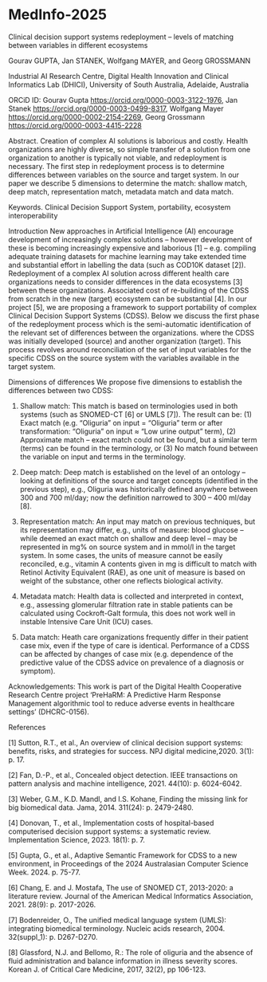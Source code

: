 # MedInfo-2025
Clinical decision support systems redeployment – levels of matching between variables in different ecosystems

Gourav GUPTA,  Jan STANEK, Wolfgang MAYER, and Georg GROSSMANN

Industrial AI Research Centre, Digital Health Innovation and Clinical Informatics Lab (DHICI), University of South Australia, Adelaide, Australia

ORCiD ID: Gourav Gupta https://orcid.org/0000-0003-3122-1976, 
Jan Stanek https://orcid.org/0000-0003-0499-8317, 
Wolfgang Mayer https://orcid.org/0000-0002-2154-2269, 
Georg Grossmann https://orcid.org/0000-0003-4415-2228

Abstract. Creation of complex AI solutions is laborious and costly. Health organizations are highly diverse, so simple transfer of a solution from one organization to another is typically not viable, and redeployment is necessary. The first step in redeployment process is to determine differences between variables on the source and target system. In our paper we describe 5 dimensions to determine the match: shallow match, deep match, representation match, metadata match and data match.

Keywords. Clinical Decision Support System, portability, ecosystem interoperability

Introduction
New approaches in Artificial Intelligence (AI) encourage development of increasingly complex solutions – however development of these is becoming increasingly expensive and laborious [1] – e.g. compiling adequate training datasets for machine learning may take extended time and substantial effort in labelling the data (such as COD10K dataset [2]). Redeployment of a complex AI solution across different health care organizations needs to consider differences in the data ecosystems [3]  between these organizations. Associated cost of re-building of the CDSS from scratch in the new (target) ecosystem can be substantial [4]. In our project [5], we are proposing a framework to support portability of complex Clinical Decision Support Systems (CDSS). Below we discuss the first phase of the redeployment process which is the semi-automatic identification of the relevant set of differences between the organizations. where the CDSS was initially developed (source) and another organization (target). This process revolves around reconciliation of the set of input variables for the specific CDSS on the source system with the variables available in the target system.

Dimensions of differences
We propose five dimensions to establish the differences between two CDSS:

1. Shallow match: This match is based on terminologies used in both systems (such as SNOMED-CT [6] or UMLS [7]). The result can be: (1) Exact match (e.g. “Oliguria” on input = “Oliguria” term or after transformation: “Oliguria” on input ≈ “Low urine output” term), (2) Approximate match – exact match could not be found, but a similar term (terms) can be found in the terminology, or (3) No match found between the variable on input and terms in the terminology.

2. Deep match: Deep match is established on the level of an ontology – looking at definitions of the source and target concepts (identified in the previous step), e.g., Oliguria was historically defined anywhere between 300 and 700 ml/day; now the definition narrowed to 300 – 400 ml/day [8].

3. Representation match: An input may match on previous techniques, but its representation may differ, e.g., units of measure: blood glucose – while deemed an exact match on shallow and deep level – may be represented in mg% on source system and in mmol/l in the target system. In some cases, the units of measure cannot be easily reconciled, e.g., vitamin A contents given in mg is difficult to match with Retinol Activity Equivalent (RAE), as one unit of measure is based on weight of the substance, other one reflects biological activity.

4. Metadata match: Health data is collected and interpreted in context, e.g., assessing glomerular filtration rate in stable patients can be calculated using Cockroft-Galt formula, this does not work well in instable Intensive Care Unit (ICU) cases.

5. Data match: Heath care organizations frequently differ in their patient case mix, even if the type of care is identical. Performance of a CDSS can be affected by changes of case mix (e.g. dependence of the predictive value of the CDSS advice on prevalence of a diagnosis or symptom).

Acknowledgements: This work is part of the Digital Health Cooperative Research Centre project ‘PreHaRM: A Predictive Harm Response Management algorithmic tool to reduce adverse events in healthcare settings’ (DHCRC-0156).


References

[1]  Sutton, R.T., et al., An overview of clinical decision support systems: benefits, risks, and strategies for success. NPJ digital medicine,2020. 3(1): p. 17.

[2]  Fan, D.-P., et al., Concealed object detection. IEEE transactions on pattern analysis and machine intelligence, 2021. 44(10): p. 6024-6042.

[3]  Weber, G.M., K.D. Mandl, and I.S. Kohane, Finding the missing link for big biomedical data. Jama, 2014. 311(24): p. 2479-2480.

[4]  Donovan, T., et al., Implementation costs of hospital-based computerised decision support systems: a systematic review. Implementation Science, 2023. 18(1): p. 7.

[5]  Gupta, G., et al., Adaptive Semantic Framework for CDSS to a new environment, in Proceedings of the 2024 Australasian Computer Science Week. 2024. p. 75-77.

[6]  Chang, E. and J. Mostafa, The use of SNOMED CT, 2013-2020: a literature review. Journal of the American Medical Informatics Association, 2021. 28(9): p. 2017-2026.

[7]  Bodenreider, O., The unified medical language system (UMLS): integrating biomedical terminology. Nucleic acids research, 2004. 32(suppl_1): p. D267-D270.

[8]  Glassford, N.J. and Bellomo, R.: The role of oliguria and the absence of fluid administration and balance information in illness severity scores. Korean J. of Critical Care Medicine, 2017, 32(2), pp 106-123.

